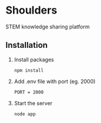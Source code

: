 # Shoulders

STEM knowledge sharing platform

## Installation 

1. Install packages
   ```shell
   npm install
   ```

2. Add .env file with port (eg. 2000)
   ```
   PORT = 2000
   ```

3. Start the server
   ```shell
   node app
   ```

   


